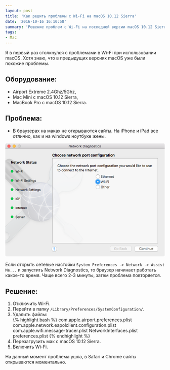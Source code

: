 ```yaml
---
layout: post
title: 'Как решить проблемы с Wi-Fi на macOS 10.12 Sierra'
date: '2016-10-16 16:10:58'
summary: 'Решение проблем с Wi-Fi на последней версии macOS 10.12 Sierra. Если в браузерах перестают открываться страницы, решение проблемы читайте в этой заметке.'
tags:
- Mac
---
```


Я в первый раз столкнулся с проблемами в Wi-Fi при использовании macOS. Хотя знаю, что в предыдущих версиях macOS уже были похожие проблемы. 

## Оборудование:
- Airport Extreme 2.4Ghz/5Ghz,
- Mac Mini с macOS 10.12 Sierra,
- MacBook Pro с macOS 10.12 Sierra.

## Проблема: 
- В браузерах на маках не открываются сайты. 
На iPhone и iPad все отлично, как и на windows ноутбуке жены. 

![](/images/2016/10/network-diagnostics.png)

Если открыть сетевые настойки `System Preferences -> Network -> Assist Me...` и запустить Network Diagnostics, то браузер начинает работать какое-то время. Чаще всего 2-3 минуты, затем проблема повторяется.

## Решение:  
1) Отключить Wi-Fi.  
2) Перейти в папку `/Library/Preferences/SystemConfiguration/`.  
3) Удалить файлы:  
{% highlight bash %}
com.apple.airport.preferences.plist
com.apple.network.eapolclient.configuration.plist
com.apple.wifi.message-tracer.plist
NetworkInterfaces.plist
preferences.plist
{% endhighlight %}
4) Перезагрузить мак с macOS 10.12 Sierra.  
5) Включить Wi-Fi.  

На данный момент проблема ушла, в Safari и Chrome сайты открываются моментально.

